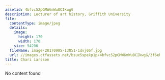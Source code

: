 ```yaml
---
assetid: 4bfvc52pGMW6mWu8CIkwgG
description: Lecturer of art history, Griffith University
file:
  contentType: image/jpeg
  details:
    image:
      height: 170
      width: 170
    size: 54206
  fileName: image-20170905-13051-1dvj06f.jpg
  url: //images.ctfassets.net/bsux5spekp1p/4bfvc52pGMW6mWu8CIkwgG/3f6ebcbded87617d6341ea9f85efdc27/image-20170905-13051-1dvj06f.jpg
title: Chari Larsson
---
```

No content found